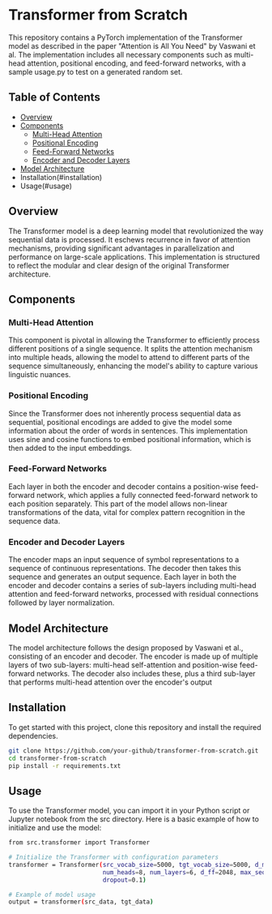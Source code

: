 # Transformer from Scratch

This repository contains a PyTorch implementation of the Transformer model as described in the paper "Attention is All You Need" by Vaswani et al. The implementation includes all necessary components such as multi-head attention, positional encoding, and feed-forward networks, with a sample usage.py to test on a generated random set.
  
## Table of Contents

- [Overview](#overview)
- [Components](#components)
  - [Multi-Head Attention](#multi-head-attention)
  - [Positional Encoding](#positional-encoding)
  - [Feed-Forward Networks](#feed-forward-networks)
  - [Encoder and Decoder Layers](#encoder-and-decoder-layers)
- [Model Architecture](#model-architecture)
- Installation(#installation)
- Usage(#usage)


## Overview

The Transformer model is a deep learning model that revolutionized the way sequential data is processed. It eschews recurrence in favor of attention mechanisms, providing significant advantages in parallelization and performance on large-scale applications. This implementation is structured to reflect the modular and clear design of the original Transformer architecture.


## Components

### Multi-Head Attention

This component is pivotal in allowing the Transformer to efficiently process different positions of a single sequence. It splits the attention mechanism into multiple heads, allowing the model to attend to different parts of the sequence simultaneously, enhancing the model's ability to capture various linguistic nuances.


### Positional Encoding

Since the Transformer does not inherently process sequential data as sequential, positional encodings are added to give the model some information about the order of words in sentences. This implementation uses sine and cosine functions to embed positional information, which is then added to the input embeddings.


### Feed-Forward Networks

Each layer in both the encoder and decoder contains a position-wise feed-forward network, which applies a fully connected feed-forward network to each position separately. This part of the model allows non-linear transformations of the data, vital for complex pattern recognition in the sequence data.


### Encoder and Decoder Layers

The encoder maps an input sequence of symbol representations to a sequence of continuous representations. The decoder then takes this sequence and generates an output sequence. Each layer in both the encoder and decoder contains a series of sub-layers including multi-head attention and feed-forward networks, processed with residual connections followed by layer normalization.


## Model Architecture

The model architecture follows the design proposed by Vaswani et al., consisting of an encoder and decoder. The encoder is made up of multiple layers of two sub-layers: multi-head self-attention and position-wise feed-forward networks. The decoder also includes these, plus a third sub-layer that performs multi-head attention over the encoder's output


## Installation

To get started with this project, clone this repository and install the required dependencies.

```bash
git clone https://github.com/your-github/transformer-from-scratch.git
cd transformer-from-scratch
pip install -r requirements.txt
```

## Usage

To use the Transformer model, you can import it in your Python script or Jupyter notebook from the src directory. Here is a basic example of how to initialize and use the model:

```bash
from src.transformer import Transformer

# Initialize the Transformer with configuration parameters
transformer = Transformer(src_vocab_size=5000, tgt_vocab_size=5000, d_model=512,
                          num_heads=8, num_layers=6, d_ff=2048, max_seq_length=100,
                          dropout=0.1)

# Example of model usage
output = transformer(src_data, tgt_data)
```

